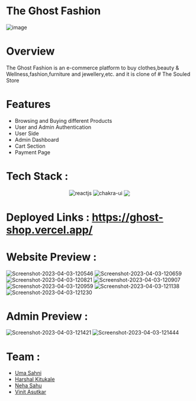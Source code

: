 # The Ghost Fashion

![image](https://rct-211-b24.slack.com/files/U04REJWFWBD/F051GQW98UQ/the-ghost-fashion.gif)

# Overview
 The Ghost Fashion is an e-commerce platform to buy clothes,beauty & Wellness,fashion,furniture and jewellery,etc. and it is clone of # The Souled Store
 
# Features
<ul><li>Browsing and Buying different Products</li>
<li>User and Admin Authentication</li>
<li>User Side</li>
<li>Admin Dashboard</li>
<li>Cart Section</li>
<li>Payment Page</li></ul>


# Tech Stack :
 <div align='center'>
 <img src="https://img.shields.io/badge/React-20232A?style=for-the-badge&logo=react&logoColor=61DAFB"  align="center" alt="reactjs" />
   <img src = "https://img.shields.io/badge/chakra ui-%234ED1C5.svg?style=for-the-badge&logo=chakraui&logoColor=white" align="center" alt="chakra-ui"/>
    <img src="https://img.shields.io/badge/Firebase-039BE5?style=for-the-badge&logo=Firebase&logoColor=white" align='center' />
 </div>

# Deployed Links : https://ghost-shop.vercel.app/

# Website Preview :
<img src="https://i.ibb.co/hydhkhC/Screenshot-2023-04-03-120546.png" alt="Screenshot-2023-04-03-120546" border="0" />
<img src="https://i.ibb.co/LntN2zm/Screenshot-2023-04-03-120659.png" alt="Screenshot-2023-04-03-120659" border="0" />
<img src="https://i.ibb.co/dbbnrTQ/Screenshot-2023-04-03-120821.png" alt="Screenshot-2023-04-03-120821" border="0" />
<img src="https://i.ibb.co/4gCyhm2/Screenshot-2023-04-03-120907.png" alt="Screenshot-2023-04-03-120907" border="0" />
<img src="https://i.ibb.co/kQRL4MC/Screenshot-2023-04-03-120959.png" alt="Screenshot-2023-04-03-120959" border="0" />
<img src="https://i.ibb.co/GJ1wJmj/Screenshot-2023-04-03-121138.png" alt="Screenshot-2023-04-03-121138" border="0" />
<img src="https://i.ibb.co/kh9r79J/Screenshot-2023-04-03-121230.png" alt="Screenshot-2023-04-03-121230" border="0" />

# Admin Preview :
<img src="https://i.ibb.co/R2KTkVS/Screenshot-2023-04-03-121421.png" alt="Screenshot-2023-04-03-121421" border="0" />
<img src="https://i.ibb.co/26mjwm8/Screenshot-2023-04-03-121444.png" alt="Screenshot-2023-04-03-121444" border="0" />

# Team :
<ul>
<li><a href='https://github.com/UmaSahni'>Uma Sahni</a></li>
<li><a href='https://github.com/harshal-kitukale'>Harshal Kitukale</a></li>
<li><a href='https://github.com/1995Neha18'>Neha Sahu</a></li>
<li><a href='https://github.com/VinitAsutkar'>Vinit Asutkar</a></li>
</ul>


